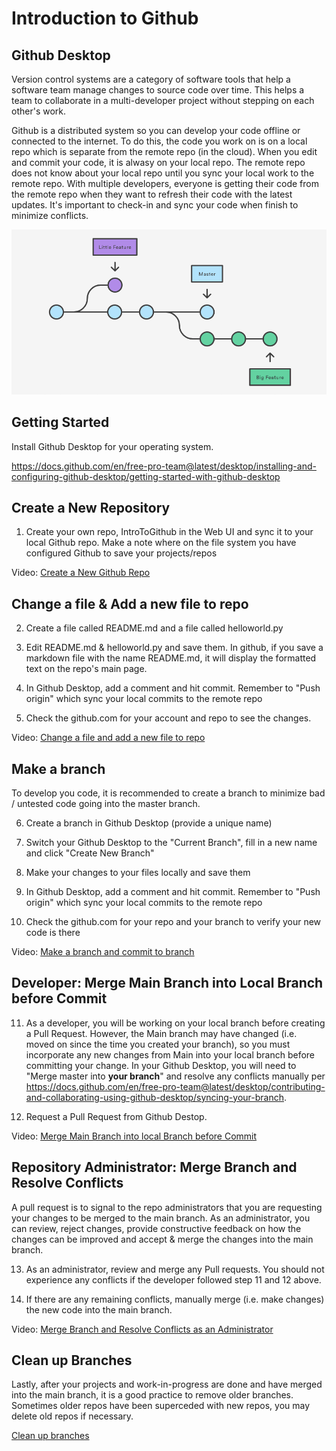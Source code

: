 Introduction to Github
======================

## Github Desktop

Version control systems are a category of software tools that help a software team manage changes to source code over time. This helps a team to collaborate in a multi-developer project without stepping on each other's work.

Github is a distributed system so you can develop your code offline or connected to the internet.  To do this, the code you work on is on a local repo which is separate from the remote repo (in the cloud).  When you edit and commit your code, it is alwasy on your local repo.  The remote repo does not know about your local repo until you sync your local work to the remote repo.  With multiple developers, everyone is getting their code from the remote repo when they want to refresh their code with the latest updates.  It's important to check-in and sync your code when finish to minimize conflicts.

![Version Control System](version_control_workflow.png)

## Getting Started
Install Github Desktop for your operating system.

https://docs.github.com/en/free-pro-team@latest/desktop/installing-and-configuring-github-desktop/getting-started-with-github-desktop


## Create a New Repository

1. Create your own repo, IntroToGithub in the Web UI and sync it to your local Github repo.
   Make a note where on the file system you have configured Github to save your projects/repos

Video: [Create a New Github Repo](https://youtu.be/9GILbk78S7I)

## Change a file & Add a new file to repo

2. Create a file called README.md and a file called helloworld.py

3. Edit README.md & helloworld.py and save them.  In github, if you save a markdown file with the name README.md, it will display the formatted text on the repo's main page.

4. In Github Desktop, add a comment and hit commit.
   Remember to "Push origin" which sync your local commits to the remote repo

5. Check the github.com for your account and repo to see the changes.

Video: [Change a file and add a new file to repo](https://youtu.be/takdNeJmrB8)


## Make a branch

To develop you code, it is recommended to create a branch to minimize bad / untested code going into the master branch.

6. Create a branch in Github Desktop (provide a unique name)

7. Switch your Github Desktop to the "Current Branch", fill in a new name and click "Create New Branch"

8. Make your changes to your files locally and save them

9. In Github Desktop, add a comment and hit commit.
   Remember to "Push origin" which sync your local commits to the remote repo

10. Check the github.com for your repo and your branch to verify your new code is there

Video: [Make a branch and commit to branch](https://youtu.be/DUH_N50A9i4)


## Developer: Merge Main Branch into Local Branch before Commit

11. As a developer, you will be working on your local branch before creating a Pull Request.  However, the Main branch may have changed (i.e. moved on since the time you created your branch), so you must incorporate any new changes from Main into your local branch before committing your change. In your Github Desktop, you will need to "Merge master into **your branch**" and resolve any conflicts manually per https://docs.github.com/en/free-pro-team@latest/desktop/contributing-and-collaborating-using-github-desktop/syncing-your-branch.

12. Request a Pull Request from Github Destop.

Video: [Merge Main Branch into local Branch before Commit](https://youtu.be/JGRmz5W6hIM)


## Repository Administrator: Merge Branch and Resolve Conflicts

A pull request is to signal to the repo administrators that you are requesting your changes to be merged to the main branch.  As an administrator, you can review, reject changes, provide constructive feedback on how the changes can be improved and accept & merge the changes into the main branch.  

13. As an administrator, review and merge any Pull requests. You should not experience any conflicts if the developer followed step 11 and 12 above.

14. If there are any remaining conflicts, manually merge (i.e. make changes) the new code into the main branch.

Video: [Merge Branch and Resolve Conflicts as an Administrator](https://youtu.be/FAJ2e0gDnHY)


## Clean up Branches

Lastly, after your projects and work-in-progress are done and have merged into the main branch, it is a good practice to remove older branches.  Sometimes older repos have been superceded with new repos, you may delete old repos if necessary.

[Clean up branches](https://youtu.be/xEZdKLvRMb8)
